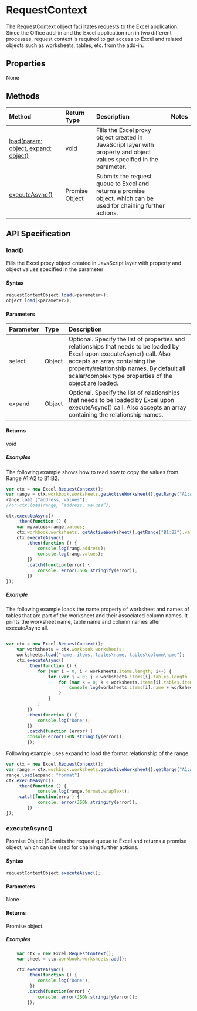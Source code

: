 # RequestContext

The RequestContext object facilitates requests to the Excel application. Since the Office add-in and the Excel application run in two different processes, request context is required to get access to Excel and related objects such as worksheets, tables, etc. from the add-in. 

## Properties
None

## Methods

| Method         | Return Type    |Description|Notes |
|:---------------|:--------|:----------|:-----|
|[load(param: object, expand: object)](#loadparam-object-expand-object)  |void     |Fills the Excel proxy object created in JavaScript layer with property and object values specified in the parameter.||
|[executeAsync()](#executeasync)  |Promise Object |Submits the request queue to Excel and returns a promise object, which can be used for chaining further actions.||

## API Specification

### load() 
Fills the Excel proxy object created in JavaScript layer with property and object values specified in the parameter

#### Syntax
```js
requestContextObject.load(<parameter>);
object.load(<parameter>);
```

#### Parameters
| Parameter       | Type    |Description|
|:----------------|:--------|:----------|
|select|Object|Optional. Specify the list of properties and relationships that needs to be loaded by Excel upon executeAsync() call. Also accepts an array containing the property/relationship names. By default all scalar/complex type properties of the object are loaded.|
|expand|Object|Optional. Specify the list of relationships that needs to be loaded by Excel upon executeAsync() call. Also accepts an array containing the relationship names.|

#### Returns
void

##### Examples

The following example shows how to read how to copy the values from Range A1:A2 to B1:B2.

```js
var ctx = new Excel.RequestContext();
var range = ctx.workbook.worksheets.getActiveWorksheet().getRange("A1:A2");
range.load ("address, values"); 
//or ctx.load(range, “address, values”);

ctx.executeAsync()
	.then(function () {
	var myvalues=range.values;
	ctx.workbook.worksheets. getActiveWorksheet().getRange("B1:B2").values= myvalues;
	ctx.executeAsync()
  		.then(function () {
			console.log(rang.address);
			console.log(rang.values);
		})
		.catch(function(error) {
			console. error(JSON.stringify(error));
		})
});
```
##### Example
The following example loads the name property of worksheet and names of tables that are part of the worksheet and their associated column names. It prints the worksheet name, table name and column names after executeAsync all. 

```js

var ctx = new Excel.RequestContext();
	var worksheets = ctx.workbook.worksheets;
	worksheets.load("name, items, tables\name, tables\column\name");
	ctx.executeAsync()
		.then(function () {
			for (var i = 0; i < worksheets.items.length; i++) {
				for (var j = 0; j < worksheets.items[i].tables.length ; j++) {
					for (var k = 0; k < worksheets.items[i].tables.items[j].columns.count; k++) {
						console.log(worksheets.items[i].name + worksheets.items[i].tables.items[j].name + worksheets.items[i].talbes.items[j].columns.items[k].name);
					}
				}
			}
		})
		.then(function () {
			console.log("Done");
		})
		.catch(function (error) {
		console.error(JSON.stringify(error));
		});
```

Following example uses expand to load the format relationship of the range.

```js
var ctx = new Excel.RequestContext();
var range = ctx.workbook.worksheets.getActiveWorksheet().getRange("A1:A2");
range.load(expand: "format") 
ctx.executeAsync()
	.then(function () {
			console.log(range.format.wrapText);
	.catch(function(error) {
			console. error(JSON.stringify(error));
		})
});

```

### executeAsync() 
Promise Object |Submits the request queue to Excel and returns a promise object, which can be used for chaining further actions.

#### Syntax
```js
requestContextObject.executeAsync();
```

#### Parameters
None

#### Returns
Promise object.

##### Examples


```js
	var ctx = new Excel.RequestContext();
	var sheet = ctx.workbook.worksheets.add();

	ctx.executeAsync()
		.then(function () {   			
			console.log("Done");
		 })
		.catch(function(error) {
			console. error(JSON.stringify(error));
		});
```
